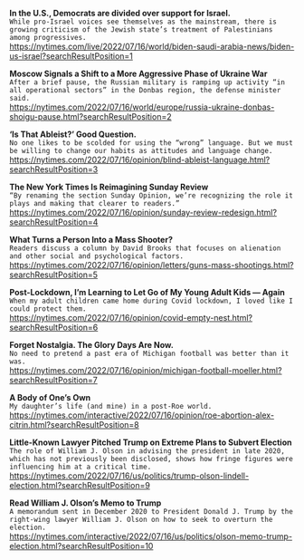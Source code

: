**In the U.S., Democrats are divided over support for Israel.**\
`While pro-Israel voices see themselves as the mainstream, there is growing criticism of the Jewish state’s treatment of Palestinians among progressives.`\
https://nytimes.com/live/2022/07/16/world/biden-saudi-arabia-news/biden-us-israel?searchResultPosition=1

**Moscow Signals a Shift to a More Aggressive Phase of Ukraine War**\
`After a brief pause, the Russian military is ramping up activity “in all operational sectors” in the Donbas region, the defense minister said.`\
https://nytimes.com/2022/07/16/world/europe/russia-ukraine-donbas-shoigu-pause.html?searchResultPosition=2

**‘Is That Ableist?’ Good Question.**\
`No one likes to be scolded for using the “wrong” language. But we must be willing to change our habits as attitudes and language change. `\
https://nytimes.com/2022/07/16/opinion/blind-ableist-language.html?searchResultPosition=3

**The New York Times Is Reimagining Sunday Review**\
`“By renaming the section Sunday Opinion, we’re recognizing the role it plays and making that clearer to readers.”`\
https://nytimes.com/2022/07/16/opinion/sunday-review-redesign.html?searchResultPosition=4

**What Turns a Person Into a Mass Shooter?**\
`Readers discuss a column by David Brooks that focuses on alienation and other social and psychological factors.`\
https://nytimes.com/2022/07/16/opinion/letters/guns-mass-shootings.html?searchResultPosition=5

**Post-Lockdown, I’m Learning to Let Go of My Young Adult Kids — Again**\
`When my adult children came home during Covid lockdown, I loved like I could protect them.`\
https://nytimes.com/2022/07/16/opinion/covid-empty-nest.html?searchResultPosition=6

**Forget Nostalgia. The Glory Days Are Now.**\
`No need to pretend a past era of Michigan football was better than it was. `\
https://nytimes.com/2022/07/16/opinion/michigan-football-moeller.html?searchResultPosition=7

**A Body of One’s Own**\
`My daughter’s life (and mine) in a post-Roe world.`\
https://nytimes.com/interactive/2022/07/16/opinion/roe-abortion-alex-citrin.html?searchResultPosition=8

**Little-Known Lawyer Pitched Trump on Extreme Plans to Subvert Election**\
`The role of William J. Olson in advising the president in late 2020, which has not previously been disclosed, shows how fringe figures were influencing him at a critical time.`\
https://nytimes.com/2022/07/16/us/politics/trump-olson-lindell-election.html?searchResultPosition=9

**Read William J. Olson’s Memo to Trump**\
`A memorandum sent in December 2020 to President Donald J. Trump by the right-wing lawyer William J. Olson on how to seek to overturn the election.`\
https://nytimes.com/interactive/2022/07/16/us/politics/olson-memo-trump-election.html?searchResultPosition=10


